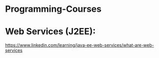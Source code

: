 # Programming-Courses

# Web Services (J2EE): 
https://www.linkedin.com/learning/java-ee-web-services/what-are-web-services
